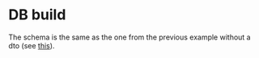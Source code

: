 # DB build
The schema is the same as the one from the previous example without a dto
(see [this](../../../../entity-relationships/example/db-build/db_build.md)).
